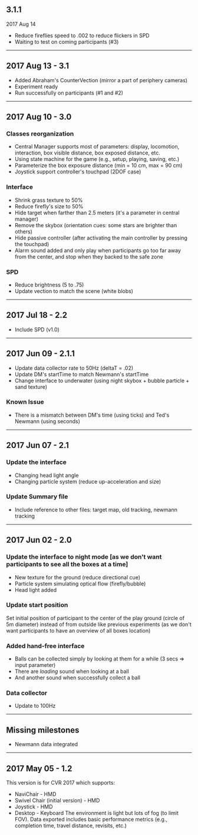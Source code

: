 ## 3.1.1
2017 Aug 14
- Reduce fireflies speed to .002 to reduce flickers in SPD
- Waiting to test on coming participants (#3)

---
## 2017 Aug 13 - 3.1
- Added Abraham's CounterVection (mirror a part of periphery cameras)
- Experiment ready
- Run successfully on participants (#1 and #2)

---
## 2017 Aug 10 - 3.0
### Classes reorganization
- Central Manager supports most of parameters: display, locomotion, interaction, box visible distance, box exposed distance, etc.
- Using state machine for the game (e.g., setup, playing, saving, etc.)
- Parameterize the box exposure distance (min = 10 cm, max = 90 cm)
- Joystick support controller's touchpad (2DOF case)
### Interface
- Shrink grass texture to 50%
- Reduce firefly's size to 50%
- Hide target when farther than 2.5 meters (it's a parameter in central manager)
- Remove the skybox (orientation cues: some stars are brighter than others)
- Hide passive controller (after activating the main controller by pressing the touchpad)
- Alarm sound added and only play when participants go too far away from the center, and stop when they backed to the safe zone
### SPD
- Reduce brightness (5 to .75)
- Update vection to match the scene (white blobs)



---
## 2017 Jul 18 - 2.2
- Include SPD (v1.0)

---
## 2017 Jun 09 - 2.1.1
- Update data collector rate to 50Hz (deltaT = .02)
- Update DM's startTime to match Newmann's startTime
- Change interface to underwater (using night skybox + bubble particle + sand texture)
### Known Issue
- There is a mismatch between DM's time (using ticks) and Ted's Newmann (using seconds)

---
## 2017 Jun 07 - 2.1
### Update the interface
- Changing head light angle
- Changing particle system (reduce up-acceleration and size)
### Update Summary file
- Include reference to other files: target map, old tracking, newmann tracking

---
## 2017 Jun 02 - 2.0
### Update the interface to night mode [as we don't want participants to see all the boxes at a time]
- New texture for the ground (reduce directional cue)
- Particle system simulating optical flow (firefly/bubble)
- Head light added
### Update start position
Set initial position of participant to the center of the play ground (circle of 5m diameter) instead of from outside like previous experiments (as we don't want participants to have an overview of all boxes location)
### Added hand-free interface
- Balls can be collected simply by looking at them for a while (3 secs => input parameter)
- There are _loading_ sound when looking at a ball
- And another sound when successfully collect a ball
### Data collector
- Update to 100Hz

---
## Missing milestones
- Newmann data integrated

---
## 2017 May 05 - 1.2
This version is for CVR 2017 which supports:
- NaviChair - HMD
- Swivel Chair (initial version) - HMD
- Joystick - HMD
- Desktop - Keyboard
The environment is light but lots of fog (to limit FOV).
Data exported includes basic performance metrics (e.g., completion time, travel distance, revisits, etc.)
